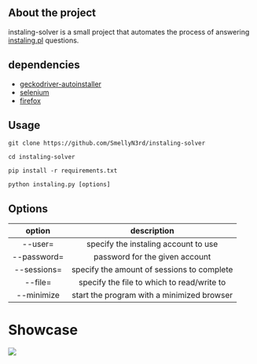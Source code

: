 ## About the project
instaling-solver is a small project that automates the process of answering [instaling.pl](https://instaling.pl/) questions.


## dependencies
- [geckodriver-autoinstaller](https://pypi.org/project/geckodriver-autoinstaller/)
- [selenium](https://pypi.org/project/selenium/)
- [firefox](https://www.mozilla.org/firefox/new/)


## Usage
```
git clone https://github.com/SmellyN3rd/instaling-solver

cd instaling-solver

pip install -r requirements.txt

python instaling.py [options]
```

## Options
| option | description | 
| :-------------: | :-------------: | 
| --user= | specify the instaling account to use | 
| --password= | password for the given account | 
| --sessions= | specify the amount of sessions to complete | 
| --file= | specify the file to which to read/write to | 
| --minimize | start the program with a minimized browser | 


# Showcase
<img src="https://media.giphy.com/media/njjiYq0zcxNpkfeV02/giphy.gif" >
